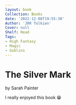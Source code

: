 ```yaml
---
layout: book
Collection: Books
date: '2022-12-08T19:55:30'
Author: 'JRR Tolkien'
Cover: null
Shelf: Read
Tags:
- High Fantasy
- Magic
- Goblins
---
```


# The Silver Mark

by Sarah Painter

I really enjoyed this book 😁
